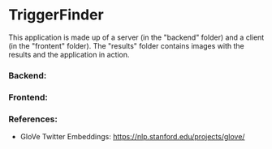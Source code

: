 # TriggerFinder

This application is made up of a server (in the "backend" folder) and a client (in the "frontent" folder). The "results" folder contains images with the results and the application in action.

### Backend:

### Frontend:

### References:
- GloVe Twitter Embeddings: https://nlp.stanford.edu/projects/glove/
